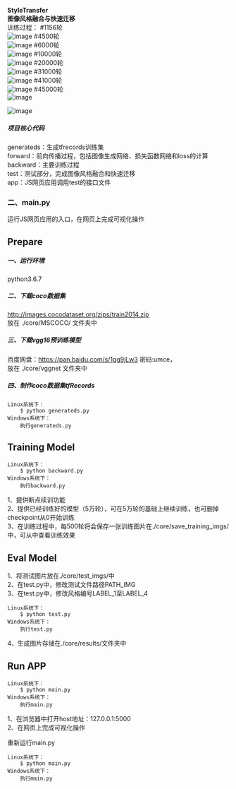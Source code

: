 **StyleTransfer**<br>
**图像风格融合与快速迁移**<br>
训练过程：
#1156轮<br>
 ![image](https://github.com/mr-zhouzhouzhou/styletransfer/blob/master/img/1156.jpg)
 #4500轮<br>
 ![image](https://github.com/mr-zhouzhouzhou/styletransfer/blob/master/img/4500.jpg)
 #6000轮<br>
 ![image](https://github.com/mr-zhouzhouzhou/styletransfer/blob/master/img/6000.jpg)
 #10000轮<br>
 ![image](https://github.com/mr-zhouzhouzhou/styletransfer/blob/master/img/10000.jpg)
 #20000轮<br>
 ![image](https://github.com/mr-zhouzhouzhou/styletransfer/blob/master/img/20000.jpg)
  #31000轮<br>
 ![image](https://github.com/mr-zhouzhouzhou/styletransfer/blob/master/img/31000.jpg)
 #41000轮<br>
 ![image](https://github.com/mr-zhouzhouzhou/styletransfer/blob/master/img/41000.jpg)
 #45000轮<br>
 ![image](https://github.com/mr-zhouzhouzhou/styletransfer/blob/master/img/45000.jpg)
 
 ![image](https://github.com/mr-zhouzhouzhou/styletransfer/blob/master/img/79816200bc261c4abe08f43bf4d7768.png)

##### 项目核心代码<br>
generateds：生成tfrecords训练集<br>
forward：前向传播过程，包括图像生成网络、损失函数网络和loss的计算<br>
backward：主要训练过程<br>
test：测试部分，完成图像风格融合和快速迁移<br>
app：JS网页应用调用test的接口文件

### 二、main.py
运行JS网页应用的入口，在网页上完成可视化操作

## Prepare
##### 一、运行环境
python3.6.7
##### 二、下载coco数据集
http://images.cocodataset.org/zips/train2014.zip <br>
放在 ./core/MSCOCO/ 文件夹中<br>
##### 三、下载vgg16预训练模型
百度网盘：https://pan.baidu.com/s/1gg9jLw3  密码:umce，<br>
放在 ./core/vggnet 文件夹中<br>
##### 四、制作coco数据集tfRecords
```
Linux系统下：
    $ python generateds.py
Windows系统下：
    执行generateds.py
```

## Training Model
```
Linux系统下：
    $ python backward.py
Windows系统下：
    执行backward.py
```
1、提供断点续训功能<br>
2、提供已经训练好的模型（5万轮），可在5万轮的基础上继续训练，也可删掉checkpoint从0开始训练<br>
3、在训练过程中，每500轮将会保存一张训练图片在./core/save_training_imgs/中，可从中查看训练效果<br>

## Eval Model
1、将测试图片放在./core/test_imgs/中<br>
2、在test.py中，修改测试文件路径PATH_IMG<br>
3、在test.py中，修改风格编号LABEL_1至LABEL_4
```
Linux系统下：
    $ python test.py
Windows系统下：
    执行test.py
```
4、生成图片存储在./core/results/文件夹中

## Run APP
```
Linux系统下：
    $ python main.py
Windows系统下：
    执行main.py
```
1、在浏览器中打开host地址：127.0.0.1:5000<br>
2、在网页上完成可视化操作<br>


重新运行main.py
```
Linux系统下：
    $ python main.py
Windows系统下：
    执行main.py
```
